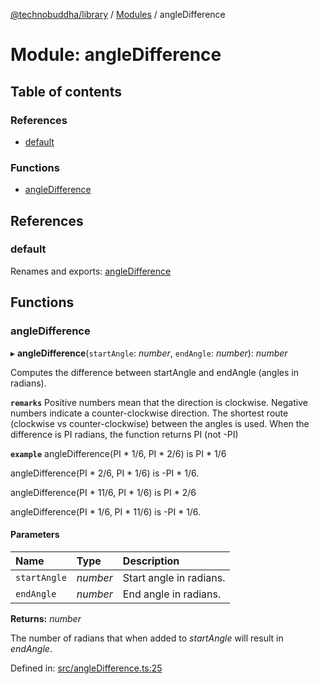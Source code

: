 [@technobuddha/library](../..) / [Modules](../Modules.md) / angleDifference

# Module: angleDifference

## Table of contents

### References

- [default](angledifference.md#default)

### Functions

- [angleDifference](angledifference.md#angledifference)

## References

### default

Renames and exports: [angleDifference](angledifference.md#angledifference)

## Functions

### angleDifference

▸ **angleDifference**(`startAngle`: *number*, `endAngle`: *number*): *number*

Computes the difference between startAngle and endAngle (angles in radians).

**`remarks`**
Positive numbers mean that the
direction is clockwise. Negative numbers indicate a counter-clockwise direction.
The shortest route (clockwise vs counter-clockwise) between the angles is used.
When the difference is PI radians, the function returns PI (not -PI)

**`example`**
angleDifference(PI * 1/6,  PI * 2/6) is PI * 1/6

angleDifference(PI * 2/6, PI * 1/6)  is -PI * 1/6.

angleDifference(PI * 11/6, PI * 1/6) is PI * 2/6

angleDifference(PI * 1/6, PI * 11/6) is -PI * 1/6.

#### Parameters

| Name | Type | Description |
| :------ | :------ | :------ |
| `startAngle` | *number* | Start angle in radians. |
| `endAngle` | *number* | End angle in radians. |

**Returns:** *number*

The number of radians that when added to *startAngle* will result in *endAngle*.

Defined in: [src/angleDifference.ts:25](../../src/angleDifference.ts#L25)
